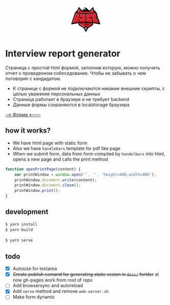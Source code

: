 <p align="center">
  <a href="https://rpsl.github.io/interview-report-generator/">
    <img width="96" height="96" src="https://github.com/Rpsl/interview-report-generator/blob/master/assets/favicon.ico/android-icon-192x192.png?raw=true">
  </a>
</p>

# Interview report generator

Страница с простой html формой, заполнив которую, можно получить отчет о проведенном собеседование. Чтобы не забывать о чем поговорил с кандидатом.

  - К странице с формой не подключаются никакие внешние скрипты, с целью уважения персональных данных
  - Страница работает в браузере и не требует backend
  - Данные формы сохраняются в localstorage браузера

[--> Форма <---](https://rpsl.github.io/interview-report-generator/)

## how it works?

- We have html page with static form
- Also we have `handlebars` template for pdf like page
- When we submit form, data from form compiled by `handelbars` into html, opens a new page and calls the print method

```javascript
function openPrintPage(content) {
    var printWindow = window.open('', '', 'height=400,width=800');
    printWindow.document.write(content);
    printWindow.document.close();
    printWindow.print();
}
```


## development

```javascript
$ yarn install
$ yarn build

$ yarn serve
```

## todo

- [x] Autosize for textarea
- [x] ~~Create publish comand for generating static vesion in `docs/` forlder~~ at now gh-pages work from root of repo
- [ ] Add browsersync and autoreload
- [x] Add `serve` method and remove `web-server.sh`
- [ ] Make form dynamic